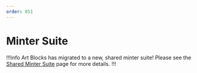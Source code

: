```yaml
---
order: 851
---
```


# Minter Suite

!!!info
Art Blocks has migrated to a new, shared minter suite!
Please see the [Shared Minter Suite](./../../minter-suite/shared-minter-suite.md) page for more details.
!!!
